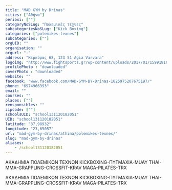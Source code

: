 ```yaml
---
title: "MAD GYM by Drinas"
cities: ["Αθήνα"]
perioxi: [""]
categoryNoSLug: "Πολεμικές τέχνες"
subcategoriesNoSLug: ["Kick Boxing"]
categories: ["polemikes-texnes"]
subcategories: [""]
orgUID: ""
organisation: ""
orgurl: "-"
address: "Κερκύρας 68, 123 51 Agia Varvara"
logoimg: "http://www.fightsports.gr/wp-content/uploads/2017/01/15991816_1876247035942241_1842094823_o.jpg"
profilePhoto : "downloaded"
coverPhoto : "downloaded"
website: ""
facebook: "www.facebook.com/MAD-GYM-BY-Drinas-1825975207675197/"
phone: "6974966393"
email: ""
courses: ""
places: [""]
rensponsibles: ""
zipcode: [""]
schoolsUID: "school131120182051"
UID: "school131120182051"
latitude: "37,98932"
longitude: "23,65057"
url: "mad-gym-by-drinas/athina/polemikes-texnes/"
slug: "mad-gym-by-drinas"
aliases:
    - /school131120182051
---
```



ΑΚΑΔΗΜΙΑ ΠΟΛΕΜΙΚΩΝ ΤΕΧΝΩΝ KICKBOXING-ΠΥΓΜΑΧΙΑ-MUAY THAI-MMA-GRAPPLING-CROSSFIT-KRAV MAGA-PILATES-ΤRX

ΑΚΑΔΗΜΙΑ ΠΟΛΕΜΙΚΩΝ ΤΕΧΝΩΝ KICKBOXING-ΠΥΓΜΑΧΙΑ-MUAY THAI-MMA-GRAPPLING-CROSSFIT-KRAV MAGA-PILATES-ΤRX